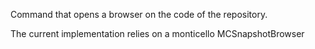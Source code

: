 Command that opens a browser on the code of the repository.

The current implementation relies on a monticello MCSnapshotBrowser